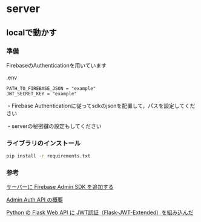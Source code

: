 # server

## localで動かす

### 準備

FirebaseのAuthenticationを用いています

.env

```env
PATH_TO_FIREBASE_JSON = "example"
JWT_SECRET_KEY = "example"
```

・Firebase Authenticationに従ってsdkのjsonを配置して，パスを設定してください

・serverの秘密鍵の設定もしてください

### ライブラリのインストール

```zsh
pip install -r requirements.txt
```

### 参考

[サーバーに Firebase Admin SDK を追加する](https://firebase.google.com/docs/admin/setup?hl=ja)

[Admin Auth API の概要](https://firebase.google.com/docs/auth/admin?hl=ja)

[Python の Flask Web API に JWT認証（Flask-JWT-Extended）を組み込んだ](https://qiita.com/kerobot/items/c5607658171c2aec4f46)
